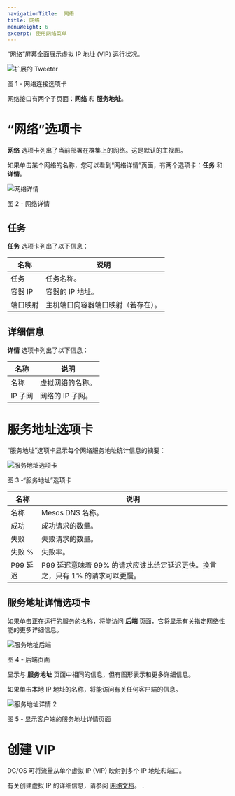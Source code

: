 ```yaml
---
navigationTitle:  网络
title: 网络
menuWeight: 6
excerpt: 使用网络菜单
---
```


“网络”屏幕全面展示虚拟 IP 地址 (VIP) 运行状况。


![扩展的 Tweeter](/mesosphere/dcos/cn/2.1/img/GUI-Networking-Main.png)

图 1 - 网络连接选项卡

网络接口有两个子页面：**网络** 和 **服务地址**。

# “网络”选项卡

**网络** 选项卡列出了当前部署在群集上的网络。这是默认的主视图。

如果单击某个网络的名称，您可以看到“网络详情”页面，有两个选项卡：**任务** 和 **详情**。

![网络详情](/mesosphere/dcos/cn/2.1/img/GUI-Networking-Networks-Detail.png)

图 2 - 网络详情

## 任务

**任务** 选项卡列出了以下信息：

| 名称 | 说明 |
|---------|--------------|
| 任务 | 任务名称。  |
| 容器 IP |    容器的 IP 地址。     |
| 端口映射 | 主机端口向容器端口映射（若存在）。      |

## 详细信息

**详情** 选项卡列出了以下信息：

| 名称 | 说明 |
|---------|--------------|
| 名称 | 虚拟网络的名称。  |
| IP 子网 |    网络的 IP 子网。    |

# 服务地址选项卡

“服务地址”选项卡显示每个网络服务地址统计信息的摘要：

![服务地址选项卡](/mesosphere/dcos/cn/2.1/img/GUI-Networking-Service-Addresses-Main.png)

图 3 -“服务地址”选项卡

| 名称 | 说明 |
|---------|--------------|
| 名称 | Mesos DNS 名称。  |
| 成功 | 成功请求的数量。      |
| 失败 | 失败请求的数量。 |
| 失败 % | 失败率。 |
| P99 延迟 | P99 延迟意味着 99% 的请求应该比给定延迟更快。换言之，只有 1% 的请求可以更慢。 |

## 服务地址详情选项卡

如果单击正在运行的服务的名称，将能访问 **后端** 页面，它将显示有关指定网络性能的更多详细信息。

![服务地址后端](/mesosphere/dcos/cn/2.1/img/GUI-Networking-Service-Addresses-Backends.png)

图 4 - 后端页面

显示与 **服务地址** 页面中相同的信息，但有图形表示和更多详细信息。

如果单击本地 IP 地址的名称，将能访问有关任何客户端的信息。

![服务地址详情 2](/mesosphere/dcos/cn/2.1/img/GUI-Networking-Service-Addresses-Detail.png)

图 5 - 显示客户端的服务地址详情页面


# 创建 VIP

DC/OS 可将流量从单个虚拟 IP (VIP) 映射到多个 IP 地址和端口。

有关创建虚拟 IP 的详细信息，请参阅 [网络文档](/mesosphere/dcos/cn/2.1/networking/load-balancing-vips/virtual-ip-addresses/#creating-a-vip)。
.